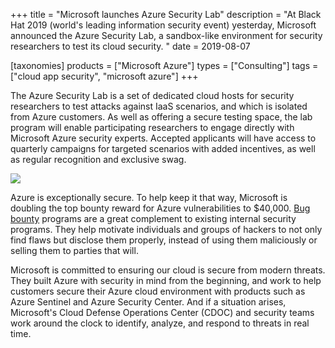 +++
title = "Microsoft launches Azure Security Lab"
description = "At Black Hat 2019 (world's leading information security event) yesterday, Microsoft announced the Azure Security Lab, a sandbox-like environment for security researchers to test its cloud security. "
date = 2019-08-07

[taxonomies]
products = ["Microsoft Azure"]
types = ["Consulting"]
tags = ["cloud app security", "microsoft azure"]
+++

The Azure Security Lab is a set of dedicated cloud hosts for security
researchers to test attacks against IaaS scenarios, and which is
isolated from Azure customers. As well as offering a secure testing
space, the lab program will enable participating researchers to engage
directly with Microsoft Azure security experts. Accepted applicants will
have access to quarterly campaigns for targeted scenarios with added
incentives, as well as regular recognition and exclusive swag.

![](https://o365hq.com/images/483.png)

Azure is exceptionally secure. To help keep it that way, Microsoft is
doubling the top bounty reward for Azure vulnerabilities to \$40,000.
[Bug
bounty](https://www.microsoft.com/en-us/msrc/bounty-microsoft-azure)
programs are a great complement to existing internal security programs.
They help motivate individuals and groups of hackers to not only find
flaws but disclose them properly, instead of using them maliciously or
selling them to parties that will.

Microsoft is committed to ensuring our cloud is secure from modern
threats. They built Azure with security in mind from the beginning, and
work to help customers secure their Azure cloud environment with
products such as Azure Sentinel and Azure Security Center. And if a
situation arises, Microsoft's Cloud Defense Operations Center
(CDOC) and security teams work around the clock to identify,
analyze, and respond to threats in real time.
